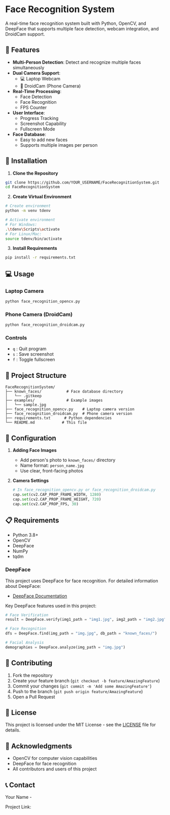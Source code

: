 # Face Recognition System

A real-time face recognition system built with Python, OpenCV, and DeepFace that supports multiple face detection, webcam integration, and DroidCam support.

## 🌟 Features

- **Multi-Person Detection**: Detect and recognize multiple faces simultaneously
- **Dual Camera Support**: 
  - 💻 Laptop Webcam
  - 📱 DroidCam (Phone Camera)
- **Real-Time Processing**:
  - Face Detection
  - Face Recognition
  - FPS Counter
- **User Interface**:
  - Progress Tracking
  - Screenshot Capability
  - Fullscreen Mode
- **Face Database**:
  - Easy to add new faces
  - Supports multiple images per person

## 🚀 Installation

1. **Clone the Repository**
```bash
git clone https://github.com/YOUR_USERNAME/FaceRecognitionSystem.git
cd FaceRecognitionSystem
```

2. **Create Virtual Environment**
```bash
# Create environment
python -m venv tdenv

# Activate environment
# For Windows:
.\tdenv\Scripts\activate
# For Linux/Mac:
source tdenv/bin/activate
```

3. **Install Requirements**
```bash
pip install -r requirements.txt
```

## 💻 Usage

### Laptop Camera
```bash
python face_recognition_opencv.py
```

### Phone Camera (DroidCam)
```bash
python face_recognition_droidcam.py
```

### Controls
- `q` : Quit program
- `s` : Save screenshot
- `f` : Toggle fullscreen

## 📁 Project Structure

```
FaceRecognitionSystem/
├── known_faces/           # Face database directory
│   └── .gitkeep
├── examples/              # Example images
│   └── sample.jpg
├── face_recognition_opencv.py    # Laptop camera version
├── face_recognition_droidcam.py  # Phone camera version
├── requirements.txt      # Python dependencies
└── README.md            # This file
```

## 🔧 Configuration

1. **Adding Face Images**
   - Add person's photo to `known_faces/` directory
   - Name format: `person_name.jpg`
   - Use clear, front-facing photos

2. **Camera Settings**
   ```python
   # In face_recognition_opencv.py or face_recognition_droidcam.py
   cap.set(cv2.CAP_PROP_FRAME_WIDTH, 1280)
   cap.set(cv2.CAP_PROP_FRAME_HEIGHT, 720)
   cap.set(cv2.CAP_PROP_FPS, 30)
   ```

## 📋 Requirements

- Python 3.8+
- OpenCV
- DeepFace
- NumPy
- tqdm

### DeepFace
This project uses DeepFace for face recognition. For detailed information about DeepFace:
- [DeepFace Documentation](https://github.com/serengil/deepface/blob/master/README.md)

Key DeepFace features used in this project:
```python
# Face Verification
result = DeepFace.verify(img1_path = "img1.jpg", img2_path = "img2.jpg")

# Face Recognition
dfs = DeepFace.find(img_path = "img.jpg", db_path = "known_faces/")

# Facial Analysis
demographies = DeepFace.analyze(img_path = "img.jpg")
```
## 🤝 Contributing

1. Fork the repository
2. Create your feature branch (`git checkout -b feature/AmazingFeature`)
3. Commit your changes (`git commit -m 'Add some AmazingFeature'`)
4. Push to the branch (`git push origin feature/AmazingFeature`)
5. Open a Pull Request

## 📝 License

This project is licensed under the MIT License - see the [LICENSE](LICENSE) file for details.

## 🙏 Acknowledgments

- OpenCV for computer vision capabilities
- DeepFace for face recognition
- All contributors and users of this project

## 📞 Contact

Your Name - 

Project Link: 
